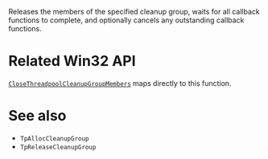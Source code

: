 Releases the members of the specified cleanup group, waits for all callback functions to complete, and optionally cancels any outstanding callback functions.

# Related Win32 API
[`CloseThreadpoolCleanupGroupMembers`](https://learn.microsoft.com/en-us/windows/win32/api/threadpoolapiset/nf-threadpoolapiset-closethreadpoolcleanupgroupmembers) maps directly to this function.

# See also
- `TpAllocCleanupGroup`
- `TpReleaseCleanupGroup`
